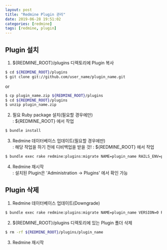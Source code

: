 ```yaml
---
layout: post
title: "Redmine Plugin 관리"
date: 2019-06-28 19:51:02
categories: [redmine]
tags: [redmine, plugin]
---
```


## Plugin 설치
1. ${REDMINE_ROOT}/plugins 디렉토리에 Plugin 복사  
```bash
$ cd ${REDMINE_ROOT}/plugins
$ git clone git://github.com/user_name/plugin_name.git
```
or
```bash
$ cp plugin_name.zip ${REDMINE_ROOT}/plugins
$ cd ${REDMINE_ROOT}/plugins
$ unzip plugin_name.zip
```

2. 필요 Ruby package 설치(필요할 경우에만)  
: ${REDMINE_ROOT} 에서 작업  
```bash
$ bundle install
```

3. Redmine 데이터베이스 업데이트(필요할 경우에만)  
: 해당 작업을 하기 전에 디비백업을 받을 것!
: ${REDMINE_ROOT} 에서 작업
```bash
$ bundle exec rake redmine:plugins:migrate NAME=plugin_name RAILS_ENV=production
```

4. Redmine 재시작  
: 설치된 Plugin은 'Administration -> Plugins' 에서 확인 가능

## Plugin 삭제
1. Redmine 데이터베이스 업데이트(Downgrade)  
```bash
$ bundle exec rake redmine:plugins:migrate NAME=plugin_name VERSION=0 RAILS_ENV=production
```

2. ${REDMINE_ROOT}/plugins 디렉토리에 있는 Plugin 폴더 삭제  
```bash
$ rm -rf ${REDMINE_ROOT}/plugins/plugin_name
```

3. Redmine 재시작  

